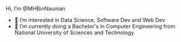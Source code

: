 Hi, I’m @MHBinNauman

- 👀 I’m interested in Data Science, Software Dev and Web Dev
- 🌱 I’m currently doing a Bachelor's in Computer Engineering from National University of Sciences and Technology

<!---
MHBinNauman/MHBinNauman is a ✨ special ✨ repository because its `README.md` (this file) appears on your GitHub profile.
You can click the Preview link to take a look at your changes.
--->
